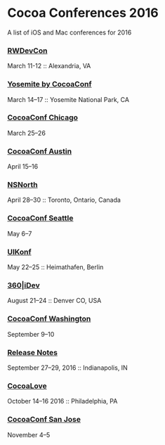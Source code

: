 # Cocoa Conferences 2016
A list of iOS and Mac conferences for 2016

### [RWDevCon](http://rwdevcon.com)
March 11-12 :: Alexandria, VA
 
### [Yosemite by CocoaConf](http://cocoaconf.com/yosemite)
March 14–17 :: Yosemite National Park, CA

### [CocoaConf Chicago](http://cocoaconf.com/chicago-2016/home)
March 25–26

### [CocoaConf Austin](http://cocoaconf.com/austin-2016/home)
April 15–16

### [NSNorth](http://nsnorth.ca) 
April 28–30 :: Toronto, Ontario, Canada

### [CocoaConf Seattle](http://cocoaconf.com/seattle-2016/home)
May 6–7 

### [UIKonf](http://www.uikonf.com) 
May 22–25 :: Heimathafen, Berlin

### [360|iDev](http://360idev.com)
August 21–24 :: Denver CO, USA

### [CocoaConf Washington](http://cocoaconf.com/dc-2016/home)
September 9–10

### [Release Notes](http://releasenotes.tv/conference/) 
September 27–29, 2016 :: Indianapolis, IN

### [CocoaLove](http://cocoalove.org) 
October 14–16 2016 :: Philadelphia, PA

### [CocoaConf San Jose](http://cocoaconf.com/sanjose-2016/home)
November 4–5 
